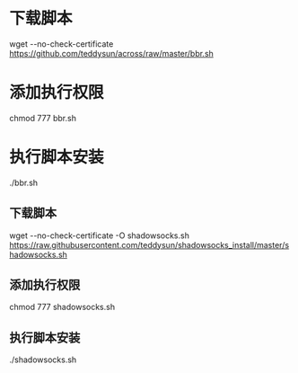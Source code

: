 # 下载脚本
wget --no-check-certificate https://github.com/teddysun/across/raw/master/bbr.sh

# 添加执行权限
chmod 777 bbr.sh

# 执行脚本安装
./bbr.sh


## 下载脚本
wget --no-check-certificate -O shadowsocks.sh https://raw.githubusercontent.com/teddysun/shadowsocks_install/master/shadowsocks.sh

## 添加执行权限
chmod 777 shadowsocks.sh

## 执行脚本安装
./shadowsocks.sh
